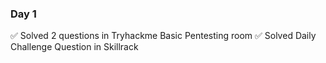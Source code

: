 ### Day 1 ###

✅ Solved 2 questions in Tryhackme Basic Pentesting room
✅ Solved Daily Challenge Question in Skillrack
